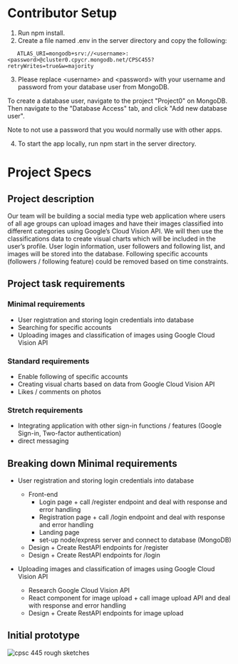 # Contributor Setup

1. Run npm install.
2. Create a file named .env in the server directory and copy the following:

```
   ATLAS_URI=mongodb+srv://<username>:<password>@cluster0.cpycr.mongodb.net/CPSC455?retryWrites=true&w=majority
```
3. Please replace \<username> and \<password> with your username and password from your database user from MongoDB.

To create a database user, navigate to the project "Project0" on MongoDB. Then navigate to the "Database Access" tab, and click "Add new database user".

Note to not use a password that you would normally use with other apps.

4. To start the app locally, run npm start in the server directory.

# Project Specs

## Project description

Our team will be building a social media type web application where users of all age groups can upload images and have
their images classified into different categories using Google’s Cloud Vision API. We will then use the classifications
data to create visual charts which will be included in the user’s profile. User login information, user followers and
following list, and images will be stored into the database. Following specific accounts (followers / following feature)
could be removed based on time constraints.

## Project task requirements

### Minimal requirements

- User registration and storing login credentials into database
- Searching for specific accounts
- Uploading images and classification of images using Google Cloud Vision API

### Standard requirements

- Enable following of specific accounts
- Creating visual charts based on data from Google Cloud Vision API
- Likes / comments on photos

### Stretch requirements

- Integrating application with other sign-in functions / features (Google Sign-in, Two-factor authentication)
- direct messaging

## Breaking down Minimal requirements

- User registration and storing login credentials into database
    - Front-end
        - Login page + call /register endpoint and deal with response and error handling
        - Registration page + call /login endpoint and deal with response and error handling
        - Landing page
        - set-up node/express server and connect to database (MongoDB)
    - Design + Create RestAPI endpoints for /register
    - Design + Create RestAPI endpoints for /login

- Uploading images and classification of images using Google Cloud Vision API
    - Research Google Cloud Vision API
    - React component for image upload + call image upload API and deal with response and error handling
    - Design + Create RestAPI endpoints for image upload

## Initial prototype

![cpsc 445 rough sketches](https://user-images.githubusercontent.com/46267622/170588932-148cb9f2-824c-41eb-9718-ecefb6308351.jpg)


